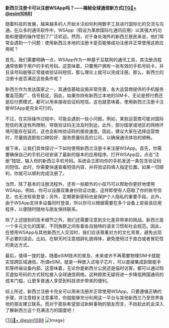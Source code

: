 **新西兰注册卡可以注册WSApp吗？——揭秘全球通信新方式[[TG💪+ @esim1088](https://t.me/s/esim1088)]**

随着科技的发展，越来越多的人开始关注如何利用数字工具进行国际化的交流与沟通。在众多的通讯软件中，WSApp（假设为某款国际化通讯应用）以其强大的功能和便捷的操作受到了广泛欢迎。然而，对于身处海外的新西兰居民来说，他们常常会遇到一个问题：使用新西兰本地的注册卡是否能够成功注册并正常使用这款应用呢？

首先，我们需要明确一点，WSApp作为一种基于互联网的通讯工具，其注册流程通常依赖于用户的手机号码。这意味着，只要用户拥有一张有效的手机号码卡，并且该号码能够正常接收验证码短信，那么理论上就可以完成注册。那么，新西兰的注册卡是否满足这些条件呢？

新西兰作为发达国家之一，其通信基础设施非常完善，各大运营商提供的手机服务覆盖范围广、信号稳定。因此，如果你持有新西兰本地的SIM卡，无论是预付费还是后付费模式，都可以用来接收验证码短信。这也就意味着，使用新西兰注册卡注册WSApp是完全可行的。

不过，在实际操作过程中，可能会遇到一些小问题。例如，某些运营商可能对国际短信的发送有所限制，导致验证码无法及时到达。此外，部分国家或地区的网络环境可能存在延迟，这也会影响验证码的接收速度。因此，建议大家在选择运营商时，尽量挑选那些口碑较好、服务质量较高的公司，以确保通讯体验的顺畅。

接下来，让我们具体探讨一下如何使用新西兰注册卡来注册WSApp。首先，你需要确保自己的手机已经安装了最新的版本的应用程序。打开WSApp后，点击“注册”按钮，输入你的新西兰手机号码。系统会立即向你的手机发送一条包含验证码的短信。此时，你需要快速查看短信内容，并将验证码填入指定位置。如果一切顺利，你就可以顺利完成注册了。

当然，除了基本的注册流程外，还有一些额外的小技巧可以帮助你更好地使用WSApp。例如，你可以设置双重身份验证功能，这样即使有人窃取了你的账号信息，也无法轻易登录；另外，定期更新密码也是保护个人隐私的重要手段。此外，由于WSApp支持多设备同时登录，所以你可以根据需要在多个设备上安装该应用程序，以便随时随地与朋友保持联系。

除了上述提到的技术细节之外，我们还需要注意到文化差异带来的挑战。新西兰是一个多元文化的国家，不同族群之间有着各自独特的语言习惯和社会规范。因此，在使用WSApp与其他新西兰人交流时，我们应该尊重对方的文化背景，避免出现不必要的误会。比如，在聊天时注意措辞礼貌得体，避免使用过于直白或者冒犯性的表达方式。

最后，值得一提的是，随着eSIM技术的普及，未来或许不再需要物理SIM卡就能实现跨区域通信。所谓eSIM，就是一种嵌入式电子芯片，可以直接集成到智能手机等终端设备内部。这意味着，无论你是新西兰公民还是临时访客，都可以通过购买虚拟号码的方式轻松接入全球通信网络。这种趋势无疑将进一步降低跨国通讯的成本门槛，让更多普通人享受到科技进步带来的便利。

综上所述，新西兰注册卡完全可以用来注册并正常使用WSApp。只要遵循正确的步骤，并注意相关注意事项，你就能够充分利用这一平台与其他新西兰乃至世界各地的朋友建立联系。而对于那些希望尝试新鲜事物的朋友而言，不妨趁此机会深入了解新西兰这个充满活力的国度吧！

[[TG💪+ @esim1088](https://t.me/s/esim1088) ![Image](https://i.postimg.cc/4NQfJmqS/Snipaste-2025-05-13-00-14-12.png)]